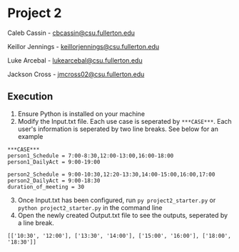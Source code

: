 # Project 2

Caleb Cassin - cbcassin@csu.fullerton.edu

Keillor Jennings - keillorjennings@csu.fullerton.edu

Luke Arcebal - lukearcebal@csu.fullerton.edu

Jackson Cross - jmcross02@csu.fullerton.edu

## Execution

1. Ensure Python is installed on your machine
2. Modify the Input.txt file. Each use case is seperated by `***CASE***`. Each user's information is seperated by two line breaks. See below for an example

```
***CASE***
person1_Schedule = 7:00-8:30,12:00-13:00,16:00-18:00
person1_DailyAct = 9:00-19:00

person2_Schedule = 9:00-10:30,12:20-13:30,14:00-15:00,16:00,17:00
person2_DailyAct = 9:00-18:30
duration_of_meeting = 30
```
3. Once Input.txt has been configured, run `py project2_starter.py` or `python project2_starter.py` in the command line
4. Open the newly created Output.txt file to see the outputs, seperated by a line break.
``` 
[['10:30', '12:00'], ['13:30', '14:00'], ['15:00', '16:00'], ['18:00', '18:30']]
```